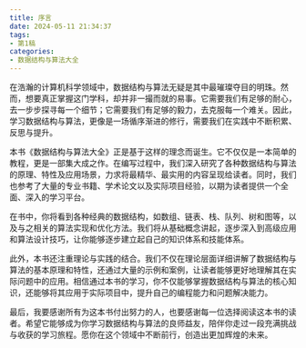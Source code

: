 ```yaml
---
title: 序言
date: 2024-05-11 21:34:37
tags: 
- 第1稿
categories:
- 数据结构与算法大全
---
```


在浩瀚的计算机科学领域中，数据结构与算法无疑是其中最璀璨夺目的明珠。然而，想要真正掌握这门学科，却并非一撮而就的易事。它需要我们有足够的耐心，去一步步探寻每一个细节；它需要我们有足够的毅力，去克服每一个难关。因此，学习数据结构与算法，更像是一场循序渐进的修行，需要我们在实践中不断积累、反思与提升。

本书《数据结构与算法大全》正是基于这样的理念而诞生。它不仅仅是一本简单的教程，更是一部集大成之作。在编写过程中，我们深入研究了各种数据结构与算法的原理、特性及应用场景，力求将最精华、最实用的内容呈现给读者。同时，我们也参考了大量的专业书籍、学术论文以及实际项目经验，以期为读者提供一个全面、深入的学习平台。

在书中，你将看到各种经典的数据结构，如数组、链表、栈、队列、树和图等，以及与之相关的算法实现和优化方法。我们将从基础概念讲起，逐步深入到高级应用和算法设计技巧，让你能够逐步建立起自己的知识体系和技能体系。

此外，本书还注重理论与实践的结合。我们不仅在理论层面详细讲解了数据结构与算法的基本原理和特性，还通过大量的示例和案例，让读者能够更好地理解其在实际问题中的应用。相信通过本书的学习，你不仅能够掌握数据结构与算法的核心知识，还能够将其应用于实际项目中，提升自己的编程能力和问题解决能力。

最后，我要感谢所有为这本书付出努力的人，也要感谢每一位选择阅读这本书的读者。希望它能够成为你学习数据结构与算法的良师益友，陪伴你走过一段充满挑战与收获的学习旅程。愿你在这个领域中不断前行，创造出更加辉煌的未来。
